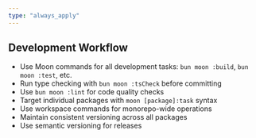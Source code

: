 ```yaml
---
type: "always_apply"
---
```


## Development Workflow

- Use Moon commands for all development tasks: `bun moon :build`, `bun moon :test`, etc.
- Run type checking with `bun moon :tsCheck` before committing
- Use `bun moon :lint` for code quality checks
- Target individual packages with `moon [package]:task` syntax
- Use workspace commands for monorepo-wide operations
- Maintain consistent versioning across all packages
- Use semantic versioning for releases

